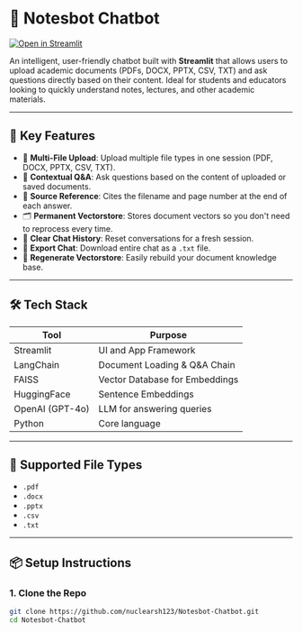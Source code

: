 # 🧠 Notesbot Chatbot

[![Open in Streamlit](https://static.streamlit.io/badges/streamlit_badge_black_white.svg)](https://notesbot-chatbot-hbvpkbtztypne7xyxgcxc8.streamlit.app)

An intelligent, user-friendly chatbot built with **Streamlit** that allows users to upload academic documents (PDFs, DOCX, PPTX, CSV, TXT) and ask questions directly based on their content. Ideal for students and educators looking to quickly understand notes, lectures, and other academic materials.

---

## 🚀 Key Features

- 🔄 **Multi-File Upload**: Upload multiple file types in one session (PDF, DOCX, PPTX, CSV, TXT).
- 💬 **Contextual Q&A**: Ask questions based on the content of uploaded or saved documents.
- 📌 **Source Reference**: Cites the filename and page number at the end of each answer.
- 🗂 **Permanent Vectorstore**: Stores document vectors so you don't need to reprocess every time.
- 🧹 **Clear Chat History**: Reset conversations for a fresh session.
- 💾 **Export Chat**: Download entire chat as a `.txt` file.
- 🔁 **Regenerate Vectorstore**: Easily rebuild your document knowledge base.

---

## 🛠️ Tech Stack

| Tool          | Purpose                        |
|---------------|--------------------------------|
| Streamlit     | UI and App Framework           |
| LangChain     | Document Loading & Q&A Chain   |
| FAISS         | Vector Database for Embeddings |
| HuggingFace   | Sentence Embeddings            |
| OpenAI (GPT-4o) | LLM for answering queries     |
| Python        | Core language                  |

---

## 📁 Supported File Types

- `.pdf`
- `.docx`
- `.pptx`
- `.csv`
- `.txt`

---

## 📦 Setup Instructions

### 1. Clone the Repo

```bash
git clone https://github.com/nuclearsh123/Notesbot-Chatbot.git
cd Notesbot-Chatbot
